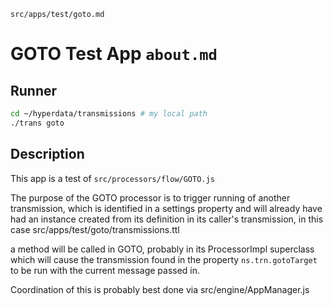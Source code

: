 `src/apps/test/goto.md`

# GOTO Test App `about.md`

## Runner

```sh
cd ~/hyperdata/transmissions # my local path
./trans goto
```

## Description

This app is a test of `src/processors/flow/GOTO.js`

The purpose of the GOTO processor is to trigger running of another transmission, which is identified in a settings property and will already have had an instance created from its definition in its caller's transmission, in this case src/apps/test/goto/transmissions.ttl

a method will be called in GOTO, probably in its ProcessorImpl superclass which will cause the transmission found in the property `ns.trn.gotoTarget` to be run with the current message passed in.

Coordination of this is probably best done via src/engine/AppManager.js
